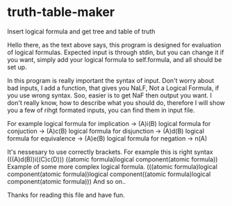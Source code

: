 # truth-table-maker
Insert logical formula and get tree and table of truth

Hello there, as the text above says, this program is designed for evaluation of logical formulas. 
Expected input is through stdin, but you can change it if you want, simply add your logical formula 
to self.formula, and all should be set up.

In this program is really important the syntax of input. Don't worry about bad inputs, I add a function, that gives you NaLF, 
Not a Logical Formula, if you use wrong syntax. Soo, easier is to get NaF then output you want.
I don't really know, how to describe what you should do, therefore I will show you a few of rihgt formated inputs, 
you can find them in input file.

For example logical formula for implication   ->  (A)i(B)
            logical formula for conjuction    ->  (A)c(B)
            logical formula for disjunction   ->  (A)d(B)
            logical formula for equivalence   ->  (A)e(B)
            logical formula for negation      ->  n(A)

It's nessesary to use correctly brackets. 
For example this is right syntax (((A)d(B))i((C)c(D)))
((atomic formula)logical component(atomic formula))
Example of some more complex logical formula.
(((atomic formula)logical component(atomic formula))logical component((atomic formula)logical component(atomic formula)))
And so on..

Thanks for reading this file and have fun.
